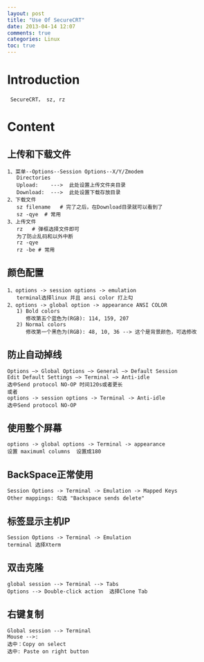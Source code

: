 ```yaml
---
layout: post
title: "Use Of SecureCRT"
date: 2013-04-14 12:07
comments: true
categories: Linux
toc: true
---
```

# Introduction
     SecureCRT， sz, rz
<!--more-->	 
# Content
## 上传和下载文件
    1、菜单--Options--Session Options--X/Y/Zmodem
	   Directories
	   Upload:    --->  此处设置上传文件夹目录
	   Download:  --->  此处设置下载存放目录
	2、下载文件
	   sz filename   # 完了之后，在Download目录就可以看到了
	   sz -qye  # 常用
	3、上传文件
	   rz   # 弹框选择文件即可
	   为了防止乱码和以外中断
	   rz -qye 
	   rz -be # 常用
## 颜色配置
    1、options -> session options -> emulation 
	   terminal选择linux 并且 ansi color 打上勾
	2、options -> global option -> appearance ANSI COLOR
	   1) Bold colors
	      修改第五个蓝色为(RGB): 114, 159, 207
	   2) Normal colors
	      修改第一个黑色为(RGB): 48, 10, 36 --> 这个是背景颜色，可选修改
## 防止自动掉线
    Options —> Global Options —> General —> Default Session
	Edit Default Settings —> Terminal —> Anti-idle
	选中Send protocol NO-OP 时间120s或者更长
	或者
	options -> session options -> Terminal -> Anti-idle
	选中Send protocol NO-OP 

## 使用整个屏幕
    options -> global options -> Terminal -> appearance 
	设置 maximuml columns  设置成180
	
## BackSpace正常使用	
    Session Options -> Terminal -> Emulation -> Mapped Keys
	Other mappings: 勾选 "Backspace sends delete"
## 标签显示主机IP
    Session Options -> Terminal -> Emulation
	terminal 选择Xterm
## 双击克隆
    global session --> Terminal --> Tabs
	Options --> Double-click action  选择Clone Tab
## 右键复制
    Global session --> Terminal
	Mouse -->:
	选中：Copy on select
	选中: Paste on right button
